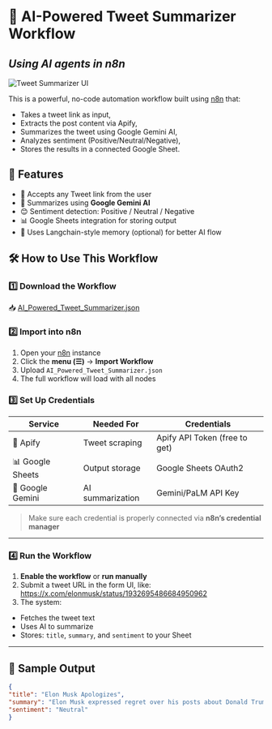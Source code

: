 # 🧠 AI-Powered Tweet Summarizer Workflow  
## _Using AI agents in n8n_


![Tweet Summarizer UI](./Assets/Screenshot_2025-06-11_153636.png)

This is a powerful, no-code automation workflow built using [n8n](https://n8n.io) that:
- Takes a tweet link as input,
- Extracts the post content via Apify,
- Summarizes the tweet using Google Gemini AI,
- Analyzes sentiment (Positive/Neutral/Negative),
- Stores the results in a connected Google Sheet.



## 🚀 Features

- 🔗 Accepts any Tweet link from the user
- 🤖 Summarizes using **Google Gemini AI**
- 😊 Sentiment detection: Positive / Neutral / Negative
- 📊 Google Sheets integration for storing output
- 🧠 Uses Langchain-style memory (optional) for better AI flow



## 🛠 How to Use This Workflow

### 1️⃣ Download the Workflow
📥 [AI_Powered_Tweet_Summarizer.json](./AI_Powered_Tweet_Summarizer.json)



### 2️⃣ Import into n8n

1. Open your [n8n](https://n8n.io) instance
2. Click the **menu (☰)** → **Import Workflow**
3. Upload `AI_Powered_Tweet_Summarizer.json`
4. The full workflow will load with all nodes


### 3️⃣ Set Up Credentials

| Service        | Needed For           | Credentials                     |
|----------------|----------------------|----------------------------------|
| 🧪 Apify        | Tweet scraping        | Apify API Token (free to get)   |
| 📊 Google Sheets| Output storage        | Google Sheets OAuth2            |
| 🤖 Google Gemini| AI summarization      | Gemini/PaLM API Key             |

> Make sure each credential is properly connected via **n8n’s credential manager**

---

### 4️⃣ Run the Workflow

1. **Enable the workflow** or **run manually**
2. Submit a tweet URL in the form UI, like: https://x.com/elonmusk/status/1932695486684950962
3. The system:
- Fetches the tweet text
- Uses AI to summarize
- Stores: `title`, `summary`, and `sentiment` to your Sheet

---

## 🧪 Sample Output

```json
{
"title": "Elon Musk Apologizes",
"summary": "Elon Musk expressed regret over his posts about Donald Trump, saying they went too far.",
"sentiment": "Neutral"
}
